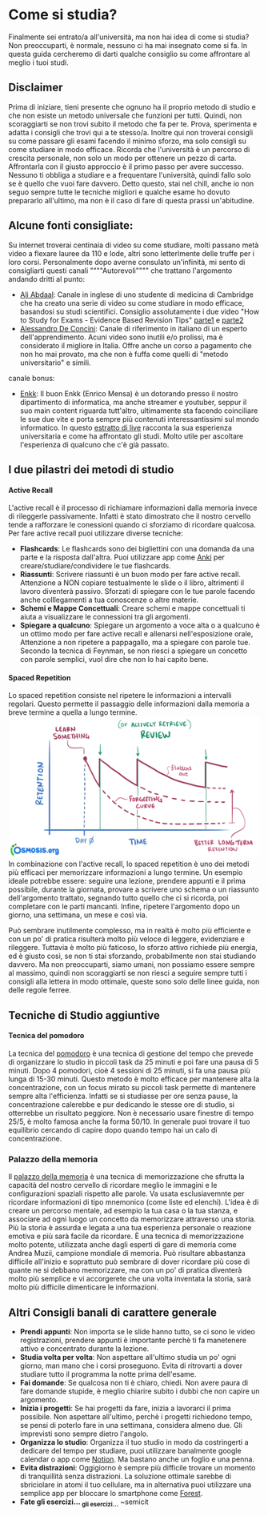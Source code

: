 # Come si studia?

Finalmente sei entrato/a all'università, ma non hai idea di come si studia? Non preoccuparti, è normale, nessuno ci ha mai insegnato come si fa. In questa guida cercheremo di darti qualche consiglio su come affrontare al meglio i tuoi studi.

## Disclaimer 
Prima di iniziare, tieni presente che ognuno ha il proprio metodo di studio e che non esiste un metodo universale che funzioni per tutti. Quindi, non scoraggiarti se non trovi subito il metodo che fa per te. Prova, sperimenta e adatta i consigli che trovi qui a te stesso/a. 
Inoltre qui non troverai consigli su come passare gli esami facendo il minimo sforzo, ma solo consigli su come studiare in modo efficace. Ricorda che l'università è un percorso di crescita personale, non solo un modo per ottenere un pezzo di carta. Affrontarla con il giusto approccio è il primo passo per avere successo. Nessuno ti obbliga a studiare e a frequentare l'università, quindi fallo solo se è quello che vuoi fare davvero.
Detto questo, stai nel chill, anche io non seguo sempre tutte le tecniche migliori e qualche esame ho dovuto prepararlo all'ultimo, ma non è il caso di fare di questa prassi un'abitudine.

## Alcune fonti consigliate:
Su internet troverai centinaia di video su come studiare, molti passano metà video a flexare lauree da 110 e lode, altri sono letterlmente delle truffe per i loro corsi. Personalmente dopo averne consulato un'infinità, mi sento di consigliarti questi canali """"Autorevoli"""" che trattano l'argomento andando dritti al punto:
- [Ali Abdaal](https://www.youtube.com/watch?v=Z-zNHHpXoMM&list=PL7BImOT2srcGCCjBBwNvU5zaB9F30lWye&ab_channel=AliAbdaal): Canale in inglese di uno studente di medicina di Cambridge che ha creato una serie di video su come studiare in modo efficace, basandosi su studi scientifici. Consiglio assolutamente i due video "How to Study for Exams - Evidence Based Revision Tips" [parte1](https://www.youtube.com/watch?v=ukLnPbIffxE&list=PL7BImOT2srcGCCjBBwNvU5zaB9F30lWye&index=5&ab_channel=AliAbdaal) e [parte2](https://www.youtube.com/watch?v=Z-zNHHpXoMM&list=PL7BImOT2srcGCCjBBwNvU5zaB9F30lWye&ab_channel=AliAbdaal)
- [Alessandro De Concini](https://www.youtube.com/watch?v=3FvXpqJEvvM&list=PLonYEgYBv1Ic1QptGuC-hjQ0DzmYQDyRx&ab_channel=AlessandrodeConcini-ADC): Canale di riferimento in italiano di un esperto dell'apprendimento. Acuni video sono inutili e/o prolissi, ma è considerato il migliore in Italia. Offre anche un corso a pagamento che non ho mai provato, ma che non è fuffa come quelli di "metodo universitario" e simili.

canale bonus:
- [Enkk](https://www.youtube.com/@enkk): Il buon Enkk (Enrico Mensa) è un dotorando presso il nostro dipartimento di informatica, ma anche streamer e youtuber, seppur il suo main content riguarda tutt'altro, ultimamente sta facendo coinciliare le sue due vite e porta sempre più contenuti interessantissimi sul mondo informatico. In questo [estratto di live](https://www.youtube.com/watch?v=aBZX3jtFDF0&ab_channel=ModificatiTV) racconta la sua esperienza universitaria e come ha affrontato gli studi. Molto utile per ascoltare l'esperienza di qualcuno che c'è già passato.

## I due pilastri dei metodi di studio
#### Active Recall
L'active recall è il processo di richiamare informazioni dalla memoria invece di rileggerle passivamente. Infatti è stato dimostrato che il nostro cervello tende a rafforzare le conessioni quando ci sforziamo di ricordare qualcosa. 
Per fare active recall puoi utilizzare diverse tecniche:
- **Flashcards**: Le flashcards sono dei bigliettini con una domanda da una parte e la risposta dall'altra. Puoi utilizzare app come [Anki](https://apps.ankiweb.net/) per creare/studiare/condividere le tue flashcards.
- **Riassunti**: Scrivere riassunti è un buon modo per fare active recall. Attenzione a NON copiare testualmente le slide o il libro, altrimenti il lavoro diventerà passivo. Sforzati di spiegare con le tue parole facendo anche colllegamenti a tua conoscenze o altre materie.
- **Schemi e Mappe Concettuali**: Creare schemi e mappe concettuali ti aiuta a visualizzare le connessioni tra gli argomenti.
- **Spiegare a qualcuno**: Spiegare un argomento a voce alta o a qualcuno è un ottimo modo per fare active recall e allenarsi nell'esposizione orale, Attenzione a non ripetere a pappagallo, ma a spiegare con parole tue. Secondo la tecnica di Feynman, se non riesci a spiegare un concetto con parole semplici, vuol dire che non lo hai capito bene.
#### Spaced Repetition
Lo spaced repetition consiste nel ripetere le informazioni a intervalli regolari. Questo permette il passaggio delle informazioni dalla memoria a breve termine a quella a lungo termine.
![image](img/space_repetition.png)
In combinazione con l'active recall, lo spaced repetition è uno dei metodi più efficaci per memorizzare informazioni a lungo termine. Un esempio ideale potrebbe essere: seguire una lezione, prendere appunti e il prima possibile, durante la giornata, provare a scrivere uno schema o un riassunto dell'argomento trattato, segnando tutto quello che ci si ricorda, poi completare con le parti mancanti. Infine, ripetere l'argomento dopo un giorno, una settimana, un mese e così via.

Può sembrare inutilmente complesso, ma in realtà è molto più efficiente e con un po' di pratica risulterà molto più veloce di leggere, evidenziare e rileggere. Tuttavia è molto più faticoso, lo sforzo attivo richiede più energia, ed è giusto così, se non ti stai sforzando, probabilmente non stai studiando davvero. Ma non preoccuparti, siamo umani, non possiamo essere sempre al massimo, quindi non scoraggiarti se non riesci a seguire sempre tutti i consigli alla lettera in modo ottimale, queste sono solo delle linee guida, non delle regole ferree.

## Tecniche di Studio aggiuntive
#### Tecnica del pomodoro
La tecnica del [pomodoro](https://www.pomodorotechnique.com/) è una tecnica di gestione del tempo che prevede di organizzare lo studio in piccoli task da 25 minuti e poi fare una pausa di 5 minuti. Dopo 4 pomodori, cioè 4 sessioni di 25 minuti, si fa una pausa più lunga di 15-30 minuti. Questo metodo è molto efficace per mantenere alta la concentrazione, con un focus mirato su piccoli task permette di mantenere sempre alta l'efficienza. Infatti se si studiasse per ore senza pause, la concentrazione calerebbe e pur dedicando le stesse ore di studio, si otterrebbe un risultato peggiore.
Non è necessario usare finestre di tempo 25/5, è molto famosa anche la forma 50/10. In generale puoi trovare il tuo equilibrio cercando di capire dopo quando tempo hai un calo di concentrazione.

### Palazzo della memoria
Il [palazzo della memoria](https://blog.andreamuzii.it/palazzo-della-memoria-esempi-pratici/) è una tecnica di memorizzazione che sfrutta la capacità del nostro cervello di ricordare meglio le immagini e le configurazioni spaziali rispetto alle parole. Va usata esclusiavemnte per ricordare informazioni di tipo mnemonico (come liste ed elenchi). L'idea è di creare un percorso mentale, ad esempio la tua casa o la tua stanza, e associare ad ogni luogo un concetto da memorizzare attraverso una storia. Più la storia è assurda e legata a una tua esperienza personale o reazione emotiva e più sarà facile da ricordare. È una tecnica di memorizzazione molto potente, utilizzata anche dagli esperti di gare di memoria come Andrea Muzii, campione mondiale di memoria.
Può risultare abbastanza difficile all'inizio e soprattuto può sembrare di dover ricordare più cose di quante ne si debbano memorizzare, ma con un po' di pratica diventerà molto più semplice e vi accorgerete che una volta inventata la storia, sarà molto più difficile dimenticare le informazioni.



## Altri Consigli banali di carattere generale
- **Prendi appunti**: Non importa se le slide hanno tutto, se ci sono le video registrazioni, prendere appunti è importante perchè ti fa manetenere attivo e concentrato durante la lezione.
- **Studia volta per volta**: Non aspettare all'ultimo studia un po' ogni giorno, man mano che i corsi proseguono. Evita di ritrovarti a dover studiare tutto il programma la notte prima dell'esame.
- **Fai domande**: Se qualcosa non ti è chiaro, chiedi. Non avere paura di fare domande stupide, è meglio chiarire subito i dubbi che non capire un argomento.
- **Inizia i progetti**: Se hai progetti da fare, inizia a lavorarci il prima possibile. Non aspettare all'ultimo, perchè i progetti richiedono tempo, se pensi di poterlo fare in una settimana, considera almeno due. Gli imprevisti sono sempre dietro l'angolo.
- **Organizza lo studio**: Organizza il tuo studio in modo da costringerti a dedicare del tempo per studiare, puoi utilizzare banalmente google calendar o app come [Notion](https://www.notion.so/product). Ma bastano anche un foglio e una penna.
- **Evita distrazioni**: Oggigiorno è sempre più difficile trovare un momento di tranquillità senza distrazioni. La soluzione ottimale sarebbe di sbriciolare in atomi il tuo cellulare, ma in alternativa puoi utilizzare una semplice app per bloccare lo smartphone come [Forest](https://forestapp.cc/).
- **Fate gli esercizi... <sub> gli esercizi...</sub>** ~semicit